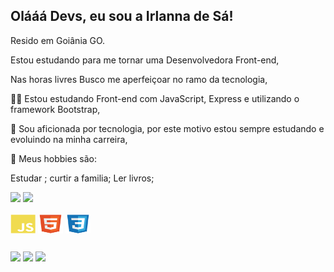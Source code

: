 ## Olááá Devs,  eu sou a Irlanna de Sá!


Resido em Goiânia GO.


Estou estudando para me tornar uma Desenvolvedora Front-end,


Nas horas livres Busco me aperfeiçoar no ramo da tecnologia,



👩‍💻 Estou estudando Front-end com JavaScript, Express e utilizando o framework Bootstrap,



💼 Sou aficionada por tecnologia, por este motivo estou sempre estudando e evoluindo na minha carreira,


👾 Meus hobbies são:

Estudar ;
curtir a familia;
Ler livros;




<div 
  <a href="https://github.com/irlannacoelho">
  <img height="180em" src="https://github-readme-stats.vercel.app/api?username=irlannadesa&show_icons=true&theme=dracula&include_all_commits=true&count_private=true"/>
  <img height="180em" src="https://github-readme-stats.vercel.app/api/top-langs/?username=irlannadesa&layout=compact&langs_count=7&theme=dracula"/>
</div>
<div style="display: inline_block"><br>
  <img align="center" alt="Rafa-Js" height="30" width="40" src="https://raw.githubusercontent.com/devicons/devicon/master/icons/javascript/javascript-plain.svg">
  <img align="center" alt="Rafa-HTML" height="30" width="40" src="https://raw.githubusercontent.com/devicons/devicon/master/icons/html5/html5-original.svg">
  <img align="center" alt="Rafa-CSS" height="30" width="40" src="https://raw.githubusercontent.com/devicons/devicon/master/icons/css3/css3-original.svg">
  
</div>
  
  ##
 
<div> 
  <a href="https://www.instagram.com/irlanna.de.sa/" target="_blank"><img src="https://img.shields.io/badge/-Instagram-%23E4405F?style=for-the-badge&logo=instagram&logoColor=white" target="_blank"></a>
  <a href = "mailto:irlannacoelho@gmail.com"><img src="https://img.shields.io/badge/-Gmail-%23333?style=for-the-badge&logo=gmail&logoColor=white" target="_blank"></a>
  <a href="https://www.linkedin.com/in/irlanna-de-s%C3%A1-66274910a/" target="_blank"><img src="https://img.shields.io/badge/-LinkedIn-%230077B5?style=for-the-badge&logo=linkedin&logoColor=white" target="_blank"></a> 
 
 
</div>
